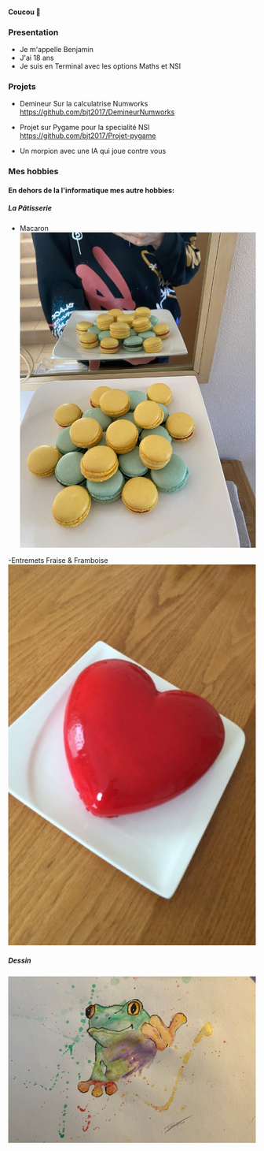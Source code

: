 #### Coucou 👋

### Presentation

- Je m'appelle Benjamin
- J'ai 18 ans
- Je suis en Terminal avec les options Maths et NSI 

### Projets

- Demineur Sur la calculatrise Numworks
  https://github.com/bjt2017/DemineurNumworks

- Projet sur Pygame pour la specialité NSI
  https://github.com/bjt2017/Projet-pygame

- Un morpion avec une IA qui joue contre vous

### Mes hobbies

#### En dehors de la l'informatique mes autre hobbies:

##### La Pâtisserie 

- Macaron
![description image](macaron.png)

-Entremets Fraise & Framboise
![description image](coeur.png)

##### Dessin

![description image](frog.png)




